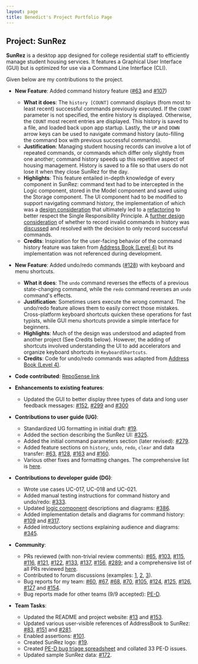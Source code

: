 ```yaml
---
layout: page
title: Benedict's Project Portfolio Page
---
```


## Project: SunRez

**SunRez** is a desktop app designed for college residential staff to efficiently manage student housing services. It
features a Graphical User Interface (GUI) but is optimized for use via a Command Line Interface (CLI).

Given below are my contributions to the project.

* **New Feature**: Added command history feature ([\#63](https://github.com/AY2021S2-CS2103-T14-1/tp/pull/63) and 
  [\#107](https://github.com/AY2021S2-CS2103-T14-1/tp/pull/107))
  * **What it does**: The `history [COUNT]` command displays (from most to least recent) successful commands previously
    executed. If the `COUNT` parameter is not specified, the entire history is displayed. Otherwise, the `COUNT` most
    recent entries are displayed. This history is saved to a file, and loaded back upon app startup. Lastly, the `UP`
    and `DOWN` arrow keys can be used to navigate command history (auto-filling the command box with previous successful
    commands).
  * **Justification**: Managing student housing records can involve a lot of repeated commands, or commands which differ
    only slightly from one another; command history speeds up this repetitive aspect of housing management. History is 
    saved to a file so that users do not lose it when they close SunRez for the day.
  * **Highlights**: This feature entailed in-depth knowledge of every component in SunRez: command text had to be
    intercepted in the Logic component, stored in the Model component and saved using the Storage component. The UI
    component had to be modified to support navigating command history, the implementation of which was a [design
    consideration](https://ay2021s2-cs2103-t14-1.github.io/tp/DeveloperGuide.html#aspect-should-command-history-selection-logic-be-in-commandbox)
    that ultimately led to a [refactoring](https://github.com/AY2021S2-CS2103-T14-1/tp/pull/104) to better respect the
    Single Responsibility Principle. A [further design consideration](https://ay2021s2-cs2103-t14-1.github.io/tp/DeveloperGuide.html#aspect-should-history-include-invalid-commands)
    of whether to record invalid commands in history was [discussed](https://github.com/AY2021S2-CS2103-T14-1/tp/pull/104#issuecomment-804772596)
    and resolved with the decision to only record successful commands.
  * **Credits**: Inspiration for the user-facing behavior of the command history feature was taken from
    [Address Book (Level 4)](https://github.com/se-edu/addressbook-level4) but its implementation was not referenced
    during development.

* **New Feature**: Added undo/redo commands ([\#128](https://github.com/AY2021S2-CS2103-T14-1/tp/pull/128)) with keyboard
  and menu shortcuts.
  * **What it does**: The `undo` command reverses the effects of a previous state-changing command, while the `redo`
    command reverses an `undo` command's effects.
  * **Justification**: Sometimes users execute the wrong command. The undo/redo feature allows them to easily correct those
    mistakes. Cross-platform keyboard shortcuts quicken these operations for fast typists, while GUI menu shortcuts
    provide a simple interface for beginners.
  * **Highlights**: Much of the design was understood and adapted from another project (See Credits below). However,
    the adding of shortcuts involved understanding the UI to add accelerators and organize keyboard shortcuts in
    `KeyboardShortcuts`.
  * **Credits**: Code for undo/redo commands was adapted from [Address Book (Level 4)](https://github.com/se-edu/addressbook-level4).

* **Code contributed**: [RepoSense link](https://nus-cs2103-ay2021s2.github.io/tp-dashboard/?search=&sort=groupTitle&sortWithin=title&timeframe=commit&mergegroup=&groupSelect=groupByRepos&breakdown=true&checkedFileTypes=docs~functional-code~test-code~other&since=&tabOpen=true&tabType=authorship&tabAuthor=benedictkhoomw&tabRepo=AY2021S2-CS2103-T14-1%2Ftp%5Bmaster%5D&authorshipIsMergeGroup=false&authorshipFileTypes=docs~functional-code~test-code~other&authorshipIsBinaryFileTypeChecked=false)

* **Enhancements to existing features**:
  * Updated the GUI to better display three types of data and long user feedback messages: 
    [\#152](https://github.com/AY2021S2-CS2103-T14-1/tp/pull/152),
    [\#299](https://github.com/AY2021S2-CS2103-T14-1/tp/pull/299) and
    [\#300](https://github.com/AY2021S2-CS2103-T14-1/tp/pull/300)

* **Contributions to user guide (UG)**:
  * Standardized UG formatting in initial draft: [\#19](https://github.com/AY2021S2-CS2103-T14-1/tp/pull/19).
  * Added the section describing the SunRez UI: [\#325](https://github.com/AY2021S2-CS2103-T14-1/tp/pull/325).
  * Added the initial command parameters section (later revised): [\#279](https://github.com/AY2021S2-CS2103-T14-1/tp/pull/279).
  * Added feature sections on `history`, `undo`, `redo`, `clear` and data transfer:
    [\#63](https://github.com/AY2021S2-CS2103-T14-1/tp/pull/63),
    [\#128](https://github.com/AY2021S2-CS2103-T14-1/tp/pull/128),
    [\#163](https://github.com/AY2021S2-CS2103-T14-1/tp/pull/163) and
    [\#160](https://github.com/AY2021S2-CS2103-T14-1/tp/pull/160).
  * Various other fixes and formatting changes. The comprehensive list is
    [here](https://github.com/AY2021S2-CS2103-T14-1/tp/pulls?q=is%3Apr+author%3Abenedictkhoomw+ug).

* **Contributions to developer guide (DG)**:
  * Wrote use cases UC-017, UC-018 and UC-021.
  * Added manual testing instructions for command history and undo/redo:
    [\#333](https://github.com/AY2021S2-CS2103-T14-1/tp/pull/333).
  * Updated [logic component](https://ay2021s2-cs2103-t14-1.github.io/tp/DeveloperGuide.html#logic-component)
    descriptions and diagrams: [\#386](https://github.com/AY2021S2-CS2103-T14-1/tp/pull/386).
  * Added implementation details and diagrams for command history:
    [\#109](https://github.com/AY2021S2-CS2103-T14-1/tp/pull/109) and
    [\#317](https://github.com/AY2021S2-CS2103-T14-1/tp/pull/317).
  * Added introductory sections explaining audience and diagrams:
    [\#345](https://github.com/AY2021S2-CS2103-T14-1/tp/pull/345).

* **Community**:
  * PRs reviewed (with non-trivial review comments):
    [\#65](https://github.com/AY2021S2-CS2103-T14-1/tp/pull/65),
    [\#103](https://github.com/AY2021S2-CS2103-T14-1/tp/pull/103),
    [\#115](https://github.com/AY2021S2-CS2103-T14-1/tp/pull/115),
    [\#116](https://github.com/AY2021S2-CS2103-T14-1/tp/pull/116),
    [\#121](https://github.com/AY2021S2-CS2103-T14-1/tp/pull/121),
    [\#122](https://github.com/AY2021S2-CS2103-T14-1/tp/pull/122),
    [\#133](https://github.com/AY2021S2-CS2103-T14-1/tp/pull/133),
    [\#137](https://github.com/AY2021S2-CS2103-T14-1/tp/pull/137),
    [\#156](https://github.com/AY2021S2-CS2103-T14-1/tp/pull/156),
    [\#289](https://github.com/AY2021S2-CS2103-T14-1/tp/pull/289);
    and a comprehensive list of all PRs reviewed
    [here](https://github.com/AY2021S2-CS2103-T14-1/tp/pulls?q=is%3Apr+is%3Aclosed+reviewed-by%3Abenedictkhoomw+).
  * Contributed to forum discussions (examples: [1](https://github.com/nus-cs2103-AY2021S2/forum/issues/54),
    [2](https://github.com/nus-cs2103-AY2021S2/forum/issues/207),
    [3](https://github.com/nus-cs2103-AY2021S2/forum/issues/250)).
  * Bug reports for my team:
    [\#60](https://github.com/AY2021S2-CS2103-T14-1/tp/issues/60),
    [\#67](https://github.com/AY2021S2-CS2103-T14-1/tp/issues/67),
    [\#68](https://github.com/AY2021S2-CS2103-T14-1/tp/issues/68),
    [\#70](https://github.com/AY2021S2-CS2103-T14-1/tp/issues/70),
    [\#105](https://github.com/AY2021S2-CS2103-T14-1/tp/issues/105),
    [\#124](https://github.com/AY2021S2-CS2103-T14-1/tp/issues/124),
    [\#125](https://github.com/AY2021S2-CS2103-T14-1/tp/issues/125),
    [\#126](https://github.com/AY2021S2-CS2103-T14-1/tp/issues/126),
    [\#127](https://github.com/AY2021S2-CS2103-T14-1/tp/issues/127) and
    [\#154](https://github.com/AY2021S2-CS2103-T14-1/tp/issues/154).
  * Bug reports made for other teams (9/9 accepted): [PE-D](https://github.com/benedictkhoomw/ped/issues).
  
* **Team Tasks**:
  * Updated the README and project website:
    [\#13](https://github.com/AY2021S2-CS2103-T14-1/tp/pull/13) and
    [\#153](https://github.com/AY2021S2-CS2103-T14-1/tp/pull/153).
  * Updated various user-visible references of AddressBook to SunRez:
    [\#83](https://github.com/AY2021S2-CS2103-T14-1/tp/pull/83),
    [\#151](https://github.com/AY2021S2-CS2103-T14-1/tp/pull/151) and
    [\#281](https://github.com/AY2021S2-CS2103-T14-1/tp/pull/281).
  * Enabled assertions: [\#101](https://github.com/AY2021S2-CS2103-T14-1/tp/pull/101).
  * Created SunRez logo: [\#19](https://github.com/AY2021S2-CS2103-T14-1/tp/pull/19).
  * Created [PE-D bug triage spreadsheet](https://docs.google.com/spreadsheets/d/1mXHfqkTdQwbmS0mEdQXIWZdkCLMxEFyW35C4lfsnoDY/edit?usp=sharing) and collated 33 PE-D issues.
  * Updated sample SunRez data: [\#172](https://github.com/AY2021S2-CS2103-T14-1/tp/pull/172).
